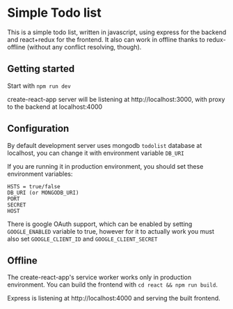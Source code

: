 # Simple Todo list

This is a simple todo list, written in javascript, using express for the backend and react+redux for the frontend.
It also can work in offline thanks to redux-offline (without any conflict resolving, though).

## Getting started

Start with `npm run dev`

create-react-app server will be listening at http://localhost:3000, with proxy to the backend at localhost:4000

## Configuration

By default development server uses mongodb `todolist` database at localhost, you can change it with environment variable `DB_URI`

If you are running it in production environment, you should set these environment variables:

```
HSTS = true/false
DB_URI (or MONGODB_URI)
PORT
SECRET
HOST
```

There is google OAuth support, which can be enabled by setting `GOOGLE_ENABLED` variable to true, however for it to actually work you must also set `GOOGLE_CLIENT_ID` and `GOOGLE_CLIENT_SECRET`

## Offline

The create-react-app's service worker works only in production environment.
You can build the frontend with `cd react && npm run build`.

Express is listening at http://localhost:4000 and serving the built frontend.
